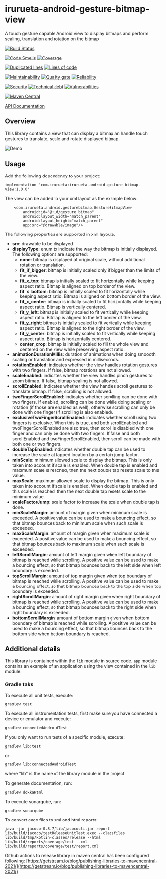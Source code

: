 # irurueta-android-gesture-bitmap-view

A touch gesture capable Android view to display bitmaps and perform scaling, translation and
rotation on the bitmap

[![Build Status](https://github.com/albertoirurueta/irurueta-android-gesture-bitmap-view/actions/workflows/main.yml/badge.svg)](https://github.com/albertoirurueta/irurueta-android-gesture-bitmap-view/actions)

[![Code Smells](https://sonarcloud.io/api/project_badges/measure?project=albertoirurueta_irurueta-android-gesture-bitmap-view&metric=code_smells)](https://sonarcloud.io/dashboard?id=albertoirurueta_irurueta-android-gesture-bitmap-view)
[![Coverage](https://sonarcloud.io/api/project_badges/measure?project=albertoirurueta_irurueta-android-gesture-bitmap-view&metric=coverage)](https://sonarcloud.io/dashboard?id=albertoirurueta_irurueta-android-gesture-bitmap-view)

[![Duplicated lines](https://sonarcloud.io/api/project_badges/measure?project=albertoirurueta_irurueta-android-gesture-bitmap-view&metric=duplicated_lines_density)](https://sonarcloud.io/dashboard?id=albertoirurueta_irurueta-android-gesture-bitmap-view)
[![Lines of code](https://sonarcloud.io/api/project_badges/measure?project=albertoirurueta_irurueta-android-gesture-bitmap-view&metric=ncloc)](https://sonarcloud.io/dashboard?id=albertoirurueta_irurueta-android-gesture-bitmap-view)

[![Maintainability](https://sonarcloud.io/api/project_badges/measure?project=albertoirurueta_irurueta-android-gesture-bitmap-view&metric=sqale_rating)](https://sonarcloud.io/dashboard?id=albertoirurueta_irurueta-android-gesture-bitmap-view)
[![Quality gate](https://sonarcloud.io/api/project_badges/measure?project=albertoirurueta_irurueta-android-gesture-bitmap-view&metric=alert_status)](https://sonarcloud.io/dashboard?id=albertoirurueta_irurueta-android-gesture-bitmap-view)
[![Reliability](https://sonarcloud.io/api/project_badges/measure?project=albertoirurueta_irurueta-android-gesture-bitmap-view&metric=reliability_rating)](https://sonarcloud.io/dashboard?id=albertoirurueta_irurueta-android-gesture-bitmap-view)

[![Security](https://sonarcloud.io/api/project_badges/measure?project=albertoirurueta_irurueta-android-gesture-bitmap-view&metric=security_rating)](https://sonarcloud.io/dashboard?id=albertoirurueta_irurueta-android-gesture-bitmap-view)
[![Technical debt](https://sonarcloud.io/api/project_badges/measure?project=albertoirurueta_irurueta-android-gesture-bitmap-view&metric=sqale_index)](https://sonarcloud.io/dashboard?id=albertoirurueta_irurueta-android-gesture-bitmap-view)
[![Vulnerabilities](https://sonarcloud.io/api/project_badges/measure?project=albertoirurueta_irurueta-android-gesture-bitmap-view&metric=vulnerabilities)](https://sonarcloud.io/dashboard?id=albertoirurueta_irurueta-android-gesture-bitmap-view)

[![Maven Central](https://maven-badges.herokuapp.com/maven-central/com.irurueta/irurueta-android-gesture-bitmap-view/badge.svg)](https://search.maven.org/artifact/com.irurueta/irurueta-android-gesture-bitmap-view/1.0.0/aar)

[API Documentation](http://albertoirurueta.github.io/irurueta-android-gesture-bitmap-view)

## Overview

This library contains a view that can display a bitmap an handle touch gestures to translate, scale
and rotate displayed bitmap.

![Demo](docs/video.gif)

## Usage

Add the following dependency to your project:

```
implementation 'com.irurueta:irurueta-android-gesture-bitmap-view:1.0.0'
```

The view can be added to your xml layout as the example below:

```
    <com.irurueta.android.gesturebitmap.GestureBitmapView
        android:id="@+id/gesture_bitmap"
        android:layout_width="match_parent"
        android:layout_height="match_parent"
        app:src="@drawable/image"/>
```

The following properties are supported in xml layouts:

- **src**: drawable to be displayed
- **displayType**: enum to indicate the way the bitmap is initially displayed. The following options
  are supported:
    - **none**: bitmap is displayed at original scale, without additional rotation or translation.
    - **fit_if_bigger**: bitmap is initially scaled only if bigger than the limits of the view.
    - **fit_x_top**: bitmap is initially scaled to fit horizontally while keeping aspect ratio.
      Bitmap is aligned on top border of the view.
    - **fit_x_bottom**: bitmap is initially scaled to fit horizontally while keeping aspect ratio.
      Bitmap is aligned on bottom border of the view.
    - **fit_x_center**: bitmap is initially scaled to fit horizontally while keeping aspect ratio.
      Bitmap is vertically centered.
    - **fit_y_left**: bitmap is initially scaled to fit vertically while keeping aspect ratio.
      Bitmap is aligned to the left border of the view.
    - **fit_y_right**: bitmap is initially scaled to fit vertically while keeping aspect ratio.
      Bitmap is aligned to the right border of the view.
    - **fit_y_center**: bitmap is initially scaled to fit vertically while keeping aspect ratio.
      Bitmap is horizontally centered.
    - **center_crop**: bitmap is initially scaled to fill the whole view and centered on the view
      while preserving aspect ratio.
- **animationDurationMillis**: duration of animations when doing smoooth scaling or translation and
  expressed in milliseconds.
- **rotationEnabled**: indicates whether the view handles rotation gestures with two fingers. If
  false, bitmap rotations are not allowed.
- **scaleEnabled**: indicates whether the view handles pinch gestures to zoom bitmap. If false,
  bitmap scaling is not allowed.
- **scrollEnabled**: indicates whether the view handles scroll gestures to translate bitmap. If
  false, scrolling is not allowed.
- **twoFingerScrollEnabled**: indicates whether scrolling can be done with two fingers. If enabled,
  scrolling can be done while doing scaling or rotation (if those are enabled as well), otherwise
  scrolling can only be done with one finger (if scrolling is also enabled).
- **exclusiveTwoFingerScrollEnabled**: indicates whether scroll using two fingers is exclusive. When
  this is true, and both scrollEnabled and twoFingerScrollEnabled are also true, then scroll is
  disabled with one finger and can only be done with two fingers. If false and both scrollEnabled
  and twoFingerScrollEnabled, then scroll can be made with both one or two fingers.
- **doubleTapEnabled**: indicates whether double tap can be used to increase the scale at tapped
  location by a certain jump factor.
- **minScale**: minimum allowed scale to display the bitmap. This is only taken into account if
  scale is enabled. When double tap is enabled and maximum scale is reached, then the next double
  tap resets scale to this value.
- **maxScale**: maximum allowed scale to display the bitmap. This is only taken into account if
  scale is enabled. When double tap is enabled and this scale is reached, then the next double tap
  resets scale to the minimum value.
- **scaleFactorJump**: scale factor to increase the scale when double tap is done.
- **minScaleMargin**: amount of margin given when minimum scale is exceeded. A positive value can be
  used to make a bouncing effect, so that bitmap bounces back to minimum scale when such scale is
  exceeded.
- **maxScaleMargin**: amount of margin given when maximum scale is exceeded. A positive value can be
  used to make a bouncing effect, so that bitmap bounces back to maximum scale when such scale is
  exceeded.
- **leftScrollMargin**: amount of left margin given when left boundary of bitmap is reached while
  scrolling. A positive value can be used to make a bouncing effect, so that bitmap bounces back to
  the left side when left boundary is exceeded.
- **topScrollMargin**: amount of top margin given when top boundary of bitmap is reached while
  scrolling. A positive value can be used to make a bouncing effect, so that bitmap bounces back to
  the top side when top boundary is exceeded.
- **rightScrollMargin**: amount of right margin given when right boundary of bitmap is reached while
  scrolling. A positive value can be used to make a bouncing effect, so that bitmap bounces back to
  the right side when right boundary is exceeded.
- **bottomScrollMargin**: amount of bottom margin given when bottom boundary of bitmap is reached
  while scrolling. A positive value can be used to make a bouncing effect, so that bitmap bounces
  back to the bottom side when bottom boundary is reached.


## Additional details

This library is contained within the `lib` module in source code.
`app` module contains an example of an application using the view contained in the `lib` module.

### Gradle taks

To execute all unit tests, execute:

```
gradlew test
```

To execute all instrumentation tests, first make sure you have connected a device or emulator and
execute:

```
gradlew connectedAndroidTest
```

If you only want to run tests of a specific module, execute:

```
gradlew lib:test
```

or

```
gradlew lib:connectedAndroidTest
```

where "lib" is the name of the library module in the project

To generate documentation, run:

```
gradlew dokkaHtml
```

To execute sonarqube, run:

```
gradlew sonarqube
```

To convert exec files to xml and html reports:

```
java -jar jacoco-0.8.7/lib/jacococli.jar report lib/build/jacoco/testReleaseUnitTest.exec --classfiles lib/build/tmp/kotlin-classes/release --html lib/build/reports/coverage/test --xml lib/build/reports/coverage/test/report.xml
```

Github actions to release library in maven central has been configured following:
[https://getstream.io/blog/publishing-libraries-to-mavencentral-2021/](https://getstream.io/blog/publishing-libraries-to-mavencentral-2021/)

